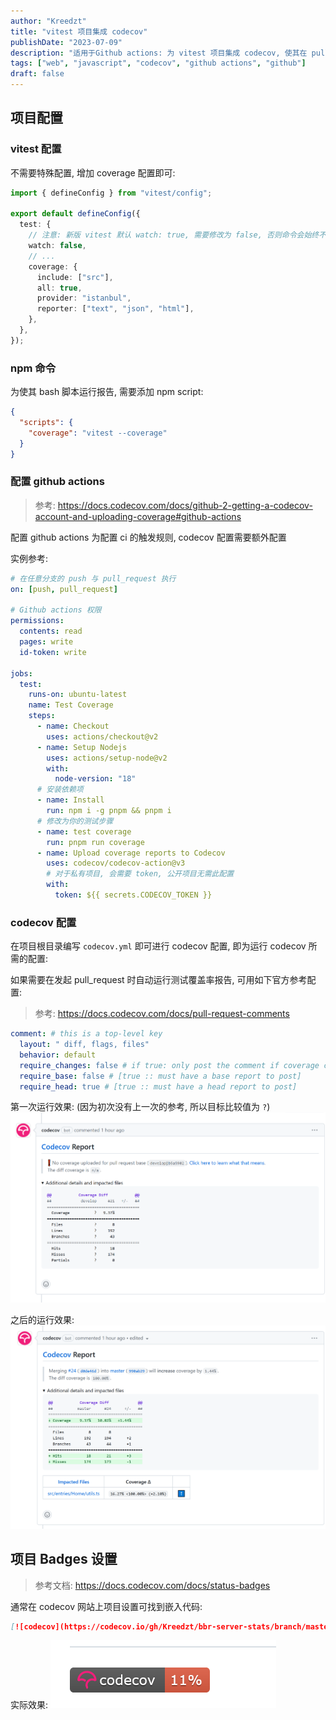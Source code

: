 ```yaml
---
author: "Kreedzt"
title: "vitest 项目集成 codecov"
publishDate: "2023-07-09"
description: "适用于Github actions: 为 vitest 项目集成 codecov, 使其在 pull_request 与 push 时集成"
tags: ["web", "javascript", "codecov", "github actions", "github"]
draft: false
---
```


## 项目配置

### vitest 配置

不需要特殊配置, 增加 coverage 配置即可:

```typescript
import { defineConfig } from "vitest/config";

export default defineConfig({
  test: {
    // 注意: 新版 vitest 默认 watch: true, 需要修改为 false, 否则命令会始终不停止
    watch: false,
    // ...
    coverage: {
      include: ["src"],
      all: true,
      provider: "istanbul",
      reporter: ["text", "json", "html"],
    },
  },
});
```

### npm 命令

为使其 bash 脚本运行报告, 需要添加 npm script:

```json
{
  "scripts": {
    "coverage": "vitest --coverage"
  }
}
```

### 配置 github actions

> 参考: https://docs.codecov.com/docs/github-2-getting-a-codecov-account-and-uploading-coverage#github-actions

配置 github actions 为配置 ci 的触发规则, codecov 配置需要额外配置

实例参考:

```yml
# 在任意分支的 push 与 pull_request 执行
on: [push, pull_request]

# Github actions 权限
permissions:
  contents: read
  pages: write
  id-token: write

jobs:
  test:
    runs-on: ubuntu-latest
    name: Test Coverage
    steps:
      - name: Checkout
        uses: actions/checkout@v2
      - name: Setup Nodejs
        uses: actions/setup-node@v2
        with:
          node-version: "18"
      # 安装依赖项
      - name: Install
        run: npm i -g pnpm && pnpm i
      # 修改为你的测试步骤
      - name: test coverage
        run: pnpm run coverage
      - name: Upload coverage reports to Codecov
        uses: codecov/codecov-action@v3
        # 对于私有项目, 会需要 token, 公开项目无需此配置
        with:
          token: ${{ secrets.CODECOV_TOKEN }}
```

### codecov 配置

在项目根目录编写 `codecov.yml` 即可进行 codecov 配置, 即为运行 codecov 所需的配置:

如果需要在发起 pull_request 时自动运行测试覆盖率报告, 可用如下官方参考配置:

> 参考: https://docs.codecov.com/docs/pull-request-comments

```yml
comment: # this is a top-level key
  layout: " diff, flags, files"
  behavior: default
  require_changes: false # if true: only post the comment if coverage changes
  require_base: false # [true :: must have a base report to post]
  require_head: true # [true :: must have a head report to post]
```

第一次运行效果: (因为初次没有上一次的参考, 所以目标比较值为 `?`)
![初次效果](./images/codecov_example1.png)

之后的运行效果:
![之后效果](./images/codecov_example2.png)

## 项目 Badges 设置

> 参考文档: https://docs.codecov.com/docs/status-badges

通常在 codecov 网站上项目设置可找到嵌入代码:

```markdown
[![codecov](https://codecov.io/gh/Kreedzt/bbr-server-stats/branch/master/graph/badge.svg?token=E5289JZXpe)](https://codecov.io/gh/Kreedzt/bbr-server-stats)
```

实际效果:
![badge效果](./images/codecov_example3.png)
